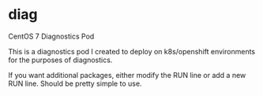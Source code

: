 # diag
CentOS 7 Diagnostics Pod

This is a diagnostics pod I created to deploy on k8s/openshift environments for the purposes of diagnostics.

If you want additional packages, either modify the RUN line or add a new RUN line. Should be pretty simple to use.
